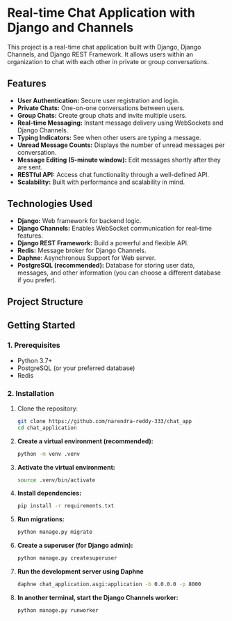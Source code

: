 # Real-time Chat Application with Django and Channels

This project is a real-time chat application built with Django, Django Channels, and Django REST Framework. It allows
users within an organization to chat with each other in private or group conversations.

## Features

* **User Authentication:** Secure user registration and login.
* **Private Chats:**  One-on-one conversations between users.
* **Group Chats:** Create group chats and invite multiple users.
* **Real-time Messaging:** Instant message delivery using WebSockets and Django Channels.
* **Typing Indicators:** See when other users are typing a message.
* **Unread Message Counts:**  Displays the number of unread messages per conversation.
* **Message Editing (5-minute window):** Edit messages shortly after they are sent.
* **RESTful API:** Access chat functionality through a well-defined API.
* **Scalability:** Built with performance and scalability in mind.

## Technologies Used

* **Django:**  Web framework for backend logic.
* **Django Channels:** Enables WebSocket communication for real-time features.
* **Django REST Framework:**  Build a powerful and flexible API.
* **Redis:**  Message broker for Django Channels.
* **Daphne**: Asynchronous Support for Web server.
* **PostgreSQL (recommended):** Database for storing user data, messages, and other information (you can choose a
  different database if you prefer).

## Project Structure

## Getting Started

### 1. Prerequisites

* Python 3.7+
* PostgreSQL (or your preferred database)
* Redis

### 2. Installation

1. Clone the repository:
   ```bash
   git clone https://github.com/narendra-reddy-333/chat_app
   cd chat_application
2. **Create a virtual environment (recommended):**
   ```bash
   python -m venv .venv

3. **Activate the virtual environment:**
   ```bash
   source .venv/bin/activate

4. **Install dependencies:**
   ```bash
   pip install -r requirements.txt

5. **Run migrations:**
   ```bash
   python manage.py migrate

6. **Create a superuser (for Django admin):**
   ```bash
   python manage.py createsuperuser

7. **Run the development server using Daphne**
   ```bash
   daphne chat_application.asgi:application -b 0.0.0.0 -p 8000
8. **In another terminal, start the Django Channels worker:**
   ```bash
   python manage.py runworker